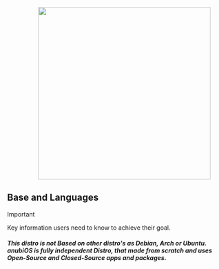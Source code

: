 <dir id=header align="center" text-align="center">
  <img src=https://imgur.com/a/om6ttHJ width=400>
</dir>


## Base and Languages

> [!IMPORTANT]
> Key information users need to know to achieve their goal.

##### This distro is not __Based on other distro's__ as Debian, Arch or Ubuntu. anubiOS is fully independent Distro, that made from scratch and **uses Open-Source and Closed-Source** apps and packages. 
